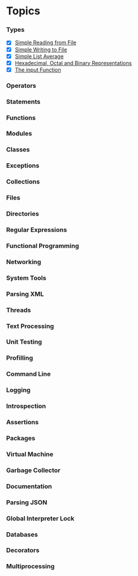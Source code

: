 # Topics

### Types
- [x] [Simple Reading from File ](/archive/collections/types/files/read_from_file.py)
- [x] [Simple Writing to File ](/archive/types/files/write_to_file.py)
- [x] [Simple List Average ](/archive/types/list_avg-demo.py)
- [x] [Hexadecimal, Octal and Binary Representations](/archive/types/hex-oct-dec_types.py)
- [x] [The input Function](/archive/types/number_output_types-demo.py)
### Operators

### Statements

### Functions

### Modules

### Classes

### Exceptions

### Collections

### Files

### Directories

### Regular Expressions

### Functional Programming

### Networking

### System Tools

### Parsing XML

### Threads

### Text Processing

### Unit Testing

### Profilling

### Command Line

### Logging

### Introspection

### Assertions

### Packages

### Virtual Machine

### Garbage Collector

### Documentation

### Parsing JSON

### Global Interpreter Lock

### Databases

### Decorators

### Multiprocessing

